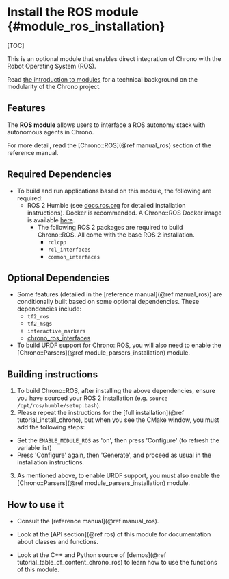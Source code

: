 # Install the ROS module {#module_ros_installation}

[TOC]

This is an optional module that enables direct integration of Chrono with the Robot Operating System (ROS).

Read [the introduction to modules](modularity.html) for a technical background on the modularity of the Chrono project.

## Features

The **ROS module** allows users to interface a ROS autonomy stack with autonomous agents in Chrono.

For more detail, read the [Chrono::ROS](@ref manual_ros) section of the reference manual.

## Required Dependencies

- To build and run applications based on this module, the following are required:
  - ROS 2 Humble (see [docs.ros.org](https://docs.ros.org/en/humble/Installation.html) for detailed installation instructions). Docker is recommended. A Chrono::ROS Docker image is available [here](https://hub.docker.com/r/uwsbel/projectchrono).
    - The following ROS 2 packages are required to build Chrono::ROS. All come with the base ROS 2 installation.
      - `rclcpp`
      - `rcl_interfaces`
      - `common_interfaces`

## Optional Dependencies

  - Some features (detailed in the [reference manual](@ref manual_ros)) are conditionally built based on some optional dependencies. These dependencies include:
    - `tf2_ros`
    - `tf2_msgs`
    - `interactive_markers`
    - [chrono_ros_interfaces](https://github.com/projectchrono/chrono_ros_interfaces)
  - To build URDF support for Chrono::ROS, you will also need to enable the [Chrono::Parsers](@ref module_parsers_installation) module.

## Building instructions

1. To build Chrono::ROS, after installing the above dependencies, ensure you have sourced your ROS 2 installation (e.g. `source /opt/ros/humble/setup.bash`).
2. Please repeat the instructions for the [full installation](@ref tutorial_install_chrono), but when you see the CMake window, you must add the following steps:
  - Set the `ENABLE_MODULE_ROS` as 'on', then press 'Configure' (to refresh the variable list)
  - Press 'Configure' again, then 'Generate', and proceed as usual in the installation instructions.
3. As mentioned above, to enable URDF support, you must also enable the [Chrono::Parsers](@ref module_parsers_installation) module.

## How to use it

- Consult the [reference manual](@ref manual_ros).

- Look at the [API section](@ref ros) of this module for documentation about classes and functions.

- Look at the C++ and Python source of [demos](@ref tutorial_table_of_content_chrono_ros) to learn how to use the functions of this module.
